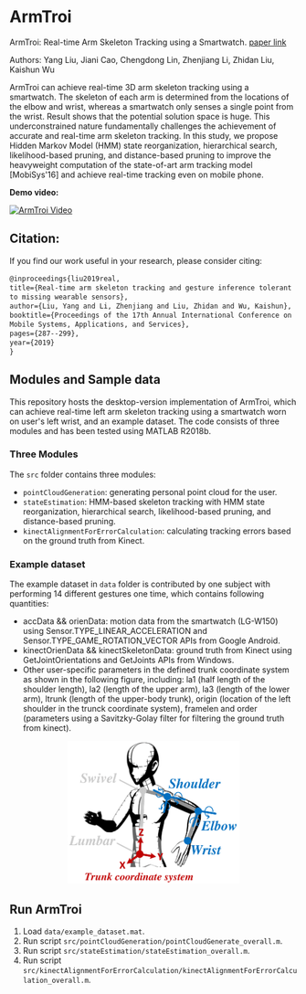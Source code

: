 # ArmTroi

ArmTroi: Real-time Arm Skeleton Tracking using a Smartwatch. [paper link](https://www.cs.cityu.edu.hk/~zhenjili/2019-MobiSys-ArmTroi.pdf)

Authors: Yang Liu, Jiani Cao, Chengdong Lin, Zhenjiang Li, Zhidan Liu, Kaishun Wu

ArmTroi can achieve real-time 3D arm skeleton tracking using a smartwatch. The skeleton of each arm is determined from the locations of the elbow and wrist, whereas a smartwatch only senses a single point from the wrist. Result shows that the potential solution space is huge. This underconstrained nature fundamentally challenges the achievement of accurate and real-time arm skeleton tracking. In this study, we propose Hidden Markov Model (HMM) state reorganization, hierarchical search, likelihood-based pruning, and distance-based pruning to improve the heavyweight computation of the state-of-art arm tracking model [MobiSys'16] and achieve real-time tracking even on mobile phone.

**Demo video:**

[![ArmTroi Video](http://img.youtube.com/vi/vmi3jffgvyE/0.jpg)](https://www.youtube.com/watch?v=vmi3jffgvyE "ArmTroi Video")


## Citation:

If you find our work useful in your research, please consider citing:
```
@inproceedings{liu2019real,
title={Real-time arm skeleton tracking and gesture inference tolerant to missing wearable sensors},
author={Liu, Yang and Li, Zhenjiang and Liu, Zhidan and Wu, Kaishun},
booktitle={Proceedings of the 17th Annual International Conference on Mobile Systems, Applications, and Services},
pages={287--299},
year={2019}
}
```

## Modules and Sample data
This repository hosts the desktop-version implementation of ArmTroi, which can achieve real-time left arm skeleton tracking using a smartwatch worn on user's left wrist, and an example dataset. The code consists of three modules and has been tested using MATLAB R2018b. 

### Three Modules
The `src` folder contains three modules:
- `pointCloudGeneration`: generating personal point cloud for the user.
- `stateEstimation`: HMM-based skeleton tracking with HMM state reorganization, hierarchical search, likelihood-based pruning, and distance-based pruning.
- `kinectAlignmentForErrorCalculation`: calculating tracking errors based on the ground truth from Kinect.

### Example dataset
The example dataset in `data` folder is contributed by one subject with performing 14 different gestures one time, which contains following quantities:
- accData && orienData: motion data from the smartwatch (LG-W150) using Sensor.TYPE_LINEAR_ACCELERATION and Sensor.TYPE_GAME_ROTATION_VECTOR APIs from Google Android.
- kinectOrienData && kinectSkeletonData: ground truth from Kinect using GetJointOrientations and GetJoints APIs from Windows.
- Other user-specific parameters in the defined trunk coordinate system as shown in the following figure, including: la1 (half length of the shoulder length), la2 (length of the upper arm), la3 (length of the lower arm), ltrunk (length of the upper-body trunk), origin (location of the left shoulder in the trunck coordinate system), framelen and order (parameters using a Savitzky-Golay filter for filtering the ground truth from kinect).

<p align="center">
  <img width="300" height="auto" src="./figures/design_coordinate.png" />
</p>

## Run ArmTroi

1. Load `data/example_dataset.mat`.
2. Run script `src/pointCloudGeneration/pointCloudGenerate_overall.m`.
3. Run script `src/stateEstimation/stateEstimation_overall.m`.
4. Run script `src/kinectAlignmentForErrorCalculation/kinectAlignmentForErrorCalculation_overall.m`.